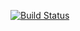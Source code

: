 [![Build Status](https://travis-ci.org/neiltengbumroong/CSE110_Lab5.svg?branch=master)](https://travis-ci.org/neiltengbumroong/CSE110_Lab5)
